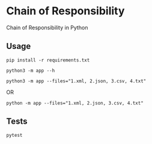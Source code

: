 # Chain of Responsibility

Chain of Responsibility in Python

## Usage
`pip install -r requirements.txt`

`python3 -m app --h`

``
 python3 -m app --files="1.xml, 2.json, 3.csv, 4.txt"
``

OR

``
python -m app --files="1.xml, 2.json, 3.csv, 4.txt"
``

## Tests
`pytest`
